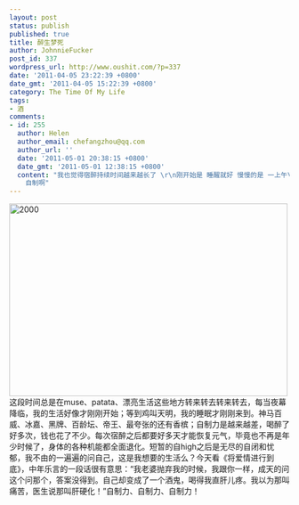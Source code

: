 ```yaml
---
layout: post
status: publish
published: true
title: 醉生梦死
author: JohnnieFucker
post_id: 337
wordpress_url: http://www.oushit.com/?p=337
date: '2011-04-05 23:22:39 +0800'
date_gmt: '2011-04-05 15:22:39 +0800'
category: The Time Of My Life
tags:
- 酒
comments:
- id: 255
  author: Helen
  author_email: chefangzhou@qq.com
  author_url: ''
  date: '2011-05-01 20:38:15 +0800'
  date_gmt: '2011-05-01 12:38:15 +0800'
  content: "我也觉得宿醉持续时间越来越长了 \r\n刚开始是 睡醒就好 慢慢的是 一上午\r\n现在 觉得 到了下午都还觉得不舒服 \r\n哎 自制啊
    自制啊"
---
```

<p><a href="http://www.yupoo.com/photos/crazysperm/80474549/" title="2000"><img src="http://pic.yupoo.com/crazysperm/AYgQWpRQ/medium.jpg" alt="2000" width="500" height="346" border="0" /></a><br />
这段时间总是在muse、patata、漂亮生活这些地方转来转去转来转去，每当夜幕降临，我的生活好像才刚刚开始；等到鸡叫天明，我的睡眠才刚刚来到。神马百威、冰嘉、黑牌、百龄坛、帝王、最夸张的还有香槟；自制力是越来越差，喝醉了好多次，钱也花了不少。每次宿醉之后都要好多天才能恢复元气，毕竟也不再是年少时候了，身体的各种机能都全面退化。短暂的自high之后是无尽的自闭和忧郁，我不由的一遍遍的问自己，这是我想要的生活么？今天看《将爱情进行到底》，中年乐言的一段话很有意思：“我老婆抛弃我的时候，我跟你一样，成天的问这个问那个，答案没得到。自己却变成了一个酒鬼，喝得我直肝儿疼。我以为那叫痛苦，医生说那叫肝硬化！”自制力、自制力、自制力！</p>
